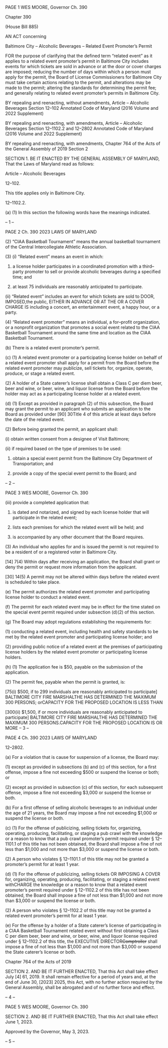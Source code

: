 PAGE 1
WES MOORE, Governor Ch. 390

Chapter 390

(House Bill 885)

AN ACT concerning

Baltimore City – Alcoholic Beverages – Related Event Promoter’s Permit

FOR the purpose of clarifying that the defined term “related event” as it applies to a related
event promoter’s permit in Baltimore City includes events for which tickets are sold
in advance or at the door or cover charges are imposed; reducing the number of days
within which a person must apply for the permit, the Board of License
Commissioners for Baltimore City must take certain actions relating to the permit,
and alterations may be made to the permit; altering the standards for determining
the permit fee; and generally relating to related event promoter’s permits in
Baltimore City.

BY repealing and reenacting, without amendments,
Article – Alcoholic Beverages
Section 12–102
Annotated Code of Maryland
(2016 Volume and 2022 Supplement)

BY repealing and reenacting, with amendments,
Article – Alcoholic Beverages
Section 12–1102.2 and 12–2802
Annotated Code of Maryland
(2016 Volume and 2022 Supplement)

BY repealing and reenacting, with amendments,
Chapter 764 of the Acts of the General Assembly of 2019
Section 2

SECTION 1. BE IT ENACTED BY THE GENERAL ASSEMBLY OF MARYLAND,
That the Laws of Maryland read as follows:

Article – Alcoholic Beverages

12–102.

This title applies only in Baltimore City.

12–1102.2.

(a) (1) In this section the following words have the meanings indicated.

– 1 –

PAGE 2
Ch. 390 2023 LAWS OF MARYLAND

(2) “CIAA Basketball Tournament” means the annual basketball
tournament of the Central Intercollegiate Athletic Association.

(3) (i) “Related event” means an event in which:

1. a license holder participates in a coordinated promotion
with a third–party promoter to sell or provide alcoholic beverages during a specified time;
and

2. at least 75 individuals are reasonably anticipated to
participate.

(ii) “Related event” includes an event for which tickets are sold to
DOOR, IMPOSED,the public, EITHER IN ADVANCE OR AT THE OR A COVER CHARGE IS
including a concert, an entertainment event, a happy hour, or a party.

(4) “Related event promoter” means an individual, a for–profit
organization, or a nonprofit organization that promotes a social event related to the CIAA
Basketball Tournament around the same time and location as the CIAA Basketball
Tournament.

(b) There is a related event promoter’s permit.

(c) (1) A related event promoter or a participating license holder on behalf of
a related event promoter shall apply for a permit from the Board before the related event
promoter may publicize, sell tickets for, organize, operate, produce, or stage a related event.

(2) A holder of a State caterer’s license shall obtain a Class C per diem beer,
beer and wine, or beer, wine, and liquor license from the Board before the holder may act
as a participating license holder at a related event.

(d) (1) Except as provided in paragraph (2) of this subsection, the Board may
grant the permit to an applicant who submits an application to the Board as provided under
[90] 30Title 4 of this article at least days before the date of the related event.

(2) Before being granted the permit, an applicant shall:

(i) obtain written consent from a designee of Visit Baltimore;

(ii) if required based on the type of premises to be used:

1. obtain a special event permit from the Baltimore City
Department of Transportation; and

2. provide a copy of the special event permit to the Board;
and

– 2 –

PAGE 3
WES MOORE, Governor Ch. 390

(iii) provide a completed application that:

1. is dated and notarized, and signed by each license holder
that will participate in the related event;

2. lists each premises for which the related event will be held;
and

3. is accompanied by any other document that the Board
requires.

(3) An individual who applies for and is issued the permit is not required
to be a resident of or a registered voter in Baltimore City.

[14] 7(4) Within days after receiving an application, the Board shall grant
or deny the permit or request more information from the applicant.

[30] 14(5) A permit may not be altered within days before the related
event is scheduled to take place.

(e) The permit authorizes the related event promoter and participating license
holder to conduct a related event.

(f) The permit for each related event may be in effect for the time stated on the
special event permit required under subsection (d)(2) of this section.

(g) The Board may adopt regulations establishing the requirements for:

(1) conducting a related event, including health and safety standards to be
met by the related event promoter and participating license holder; and

(2) providing public notice of a related event at the premises of
participating license holders by the related event promoter or participating license holders.

(h) (1) The application fee is $50, payable on the submission of the application.

(2) The permit fee, payable when the permit is granted, is:

[75(i) $500, if to 299 individuals are reasonably anticipated to
participate] BALTIMORE CITY FIRE MARSHALTHE HAS DETERMINED THE MAXIMUM
300 PERSONS; orCAPACITY FOR THE PROPOSED LOCATION IS LESS THAN

[300(ii) $1,500, if or more individuals are reasonably anticipated to
participate] BALTIMORE CITY FIRE MARSHALTHE HAS DETERMINED THE MAXIMUM
300 PERSONS.CAPACITY FOR THE PROPOSED LOCATION IS OR MORE
– 3 –

PAGE 4
Ch. 390 2023 LAWS OF MARYLAND

12–2802.

(a) For a violation that is cause for suspension of a license, the Board may:

(1) except as provided in subsections (b) and (c) of this section, for a first
offense, impose a fine not exceeding $500 or suspend the license or both; or

(2) except as provided in subsection (c) of this section, for each subsequent
offense, impose a fine not exceeding $3,000 or suspend the license or both.

(b) For a first offense of selling alcoholic beverages to an individual under the age
of 21 years, the Board may impose a fine not exceeding $1,000 or suspend the license or
both.

(c) (1) For the offense of publicizing, selling tickets for, organizing, operating,
producing, facilitating, or staging a pub crawl with the knowledge or a reason to know that
a pub crawl promoter’s permit required under § 12–1101.1 of this title has not been
obtained, the Board shall impose a fine of not less than $1,000 and not more than $3,000
or suspend the license or both.

(2) A person who violates § 12–1101.1 of this title may not be granted a
promoter’s permit for at least 1 year.

(d) (1) For the offense of publicizing, selling tickets OR IMPOSING A COVER
for, organizing, operating, producing, facilitating, or staging a related event withCHARGE
the knowledge or a reason to know that a related event promoter’s permit required under
§ 12–1102.2 of this title has not been obtained, the Board shall impose a fine of not less
than $1,000 and not more than $3,000 or suspend the license or both.

(2) A person who violates § 12–1102.2 of this title may not be granted a
related event promoter’s permit for at least 1 year.

(e) For the offense by a holder of a State caterer’s license of participating in a
CIAA Basketball Tournament related event without first obtaining a Class C per diem beer,
beer and wine, or beer, wine, and liquor license required under § 12–1102.2 of this title, the
EXECUTIVE DIRECTOR~~Comptroller~~ shall impose a fine of not less than $1,000 and not
more than $3,000 or suspend the State caterer’s license or both.

Chapter 764 of the Acts of 2019

SECTION 2. AND BE IT FURTHER ENACTED, That this Act shall take effect July
[4] 61, 2019. It shall remain effective for a period of years and, at the end of June 30,
[2023] 2025, this Act, with no further action required by the General Assembly, shall be
abrogated and of no further force and effect.

– 4 –

PAGE 5
WES MOORE, Governor Ch. 390

SECTION 2. AND BE IT FURTHER ENACTED, That this Act shall take effect June
1, 2023.

Approved by the Governor, May 3, 2023.

– 5 –